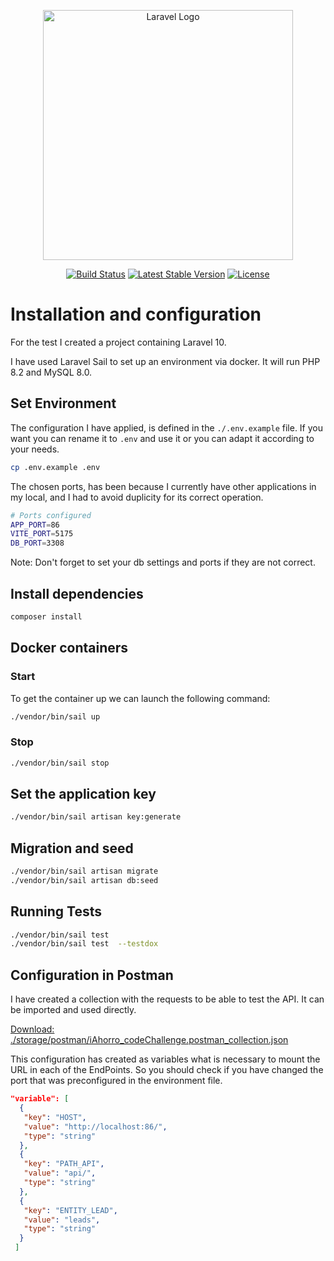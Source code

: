 <p align="center"><a href="https://laravel.com" target="_blank"><img src="https://raw.githubusercontent.com/laravel/art/master/logo-lockup/5%20SVG/2%20CMYK/1%20Full%20Color/laravel-logolockup-cmyk-red.svg" width="400" alt="Laravel Logo"></a></p>

<p align="center">
<a href="https://github.com/laravel/framework/actions"><img src="https://github.com/laravel/framework/workflows/tests/badge.svg" alt="Build Status"></a>
<a href="https://packagist.org/packages/laravel/framework"><img src="https://img.shields.io/packagist/v/laravel/framework" alt="Latest Stable Version"></a>
<a href="https://packagist.org/packages/laravel/framework"><img src="https://img.shields.io/packagist/l/laravel/framework" alt="License"></a>
</p>

# Installation and configuration

For the test I created a project containing Laravel 10.

I have used Laravel Sail to set up an environment via docker. It will run PHP 8.2 and MySQL 8.0.

## Set Environment

The configuration I have applied, is defined in the `./.env.example` file.
If you want you can rename it to `.env` and use it or you can adapt it according to your needs.

```bash
cp .env.example .env
```

The chosen ports, has been because I currently have other applications in my local, and I had to avoid duplicity for its correct operation.

```bash
# Ports configured
APP_PORT=86
VITE_PORT=5175
DB_PORT=3308
```

Note: Don't forget to set your db settings and ports if they are not correct.

## Install dependencies

```bash
composer install
```

## Docker containers

### Start

To get the container up we can launch the following command:

```bash
./vendor/bin/sail up
```

### Stop

```bash
./vendor/bin/sail stop
```

## Set the application key

```bash
./vendor/bin/sail artisan key:generate
```

## Migration and seed

```bash
./vendor/bin/sail artisan migrate
./vendor/bin/sail artisan db:seed
```

## Running Tests

```bash
./vendor/bin/sail test
./vendor/bin/sail test  --testdox
```

## Configuration in Postman

I have created a collection with the requests to be able to test the API.
It can be imported and used directly.

[Download: ./storage/postman/iAhorro_codeChallenge.postman_collection.json](./storage/postman/iAhorro_codeChallenge.postman_collection.json)

This configuration has created as variables what is necessary to mount the URL in each of the EndPoints. So you should check if you have changed the port that was preconfigured in the environment file.

```json
"variable": [
  {
   "key": "HOST",
   "value": "http://localhost:86/",
   "type": "string"
  },
  {
   "key": "PATH_API",
   "value": "api/",
   "type": "string"
  },
  {
   "key": "ENTITY_LEAD",
   "value": "leads",
   "type": "string"
  }
 ]
```
